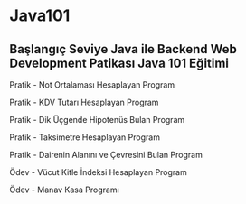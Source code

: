 # Java101
Başlangıç Seviye Java ile Backend Web Development Patikası Java 101 Eğitimi
---------------------------------------------------------------------------
Pratik - Not Ortalaması Hesaplayan Program

Pratik - KDV Tutarı Hesaplayan Program

Pratik - Dik Üçgende Hipotenüs Bulan Program

Pratik - Taksimetre Hesaplayan Program

Pratik - Dairenin Alanını ve Çevresini Bulan Program

Ödev - Vücut Kitle İndeksi Hesaplayan Program

Ödev - Manav Kasa Programı
